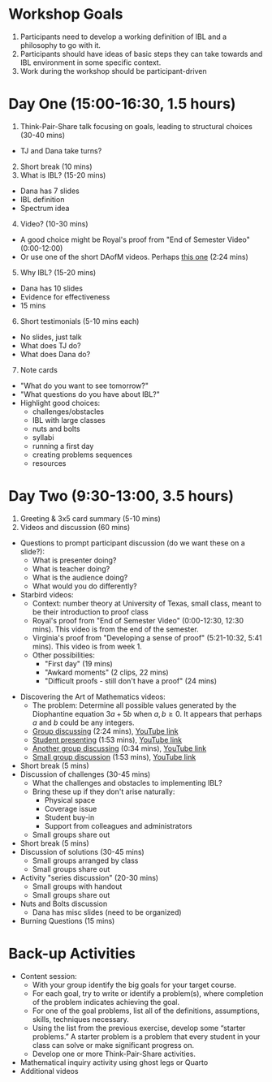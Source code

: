 # Workshop Goals #

1. Participants need to develop a working definition of IBL and a philosophy to go with it.
2. Participants should have ideas of basic steps they can take towards and IBL environment in some specific context.
3. Work during the workshop should be participant-driven

# Day One (15:00-16:30, 1.5 hours) #

1. Think-Pair-Share talk focusing on goals, leading to structural choices (30-40 mins)
  - TJ and Dana take turns?
2. Short break (10 mins)
3. What is IBL? (15-20 mins)
  - Dana has 7 slides
  - IBL definition
  - Spectrum idea
4. Video? (10-30 mins)
  - A good choice might be Royal's proof from "End of Semester Video" (0:00-12:00)
  - Or use one of the short DAofM videos.  Perhaps [this one](https://www.youtube.com/watch?v=Q3H4ADPQih4) (2:24 mins)
5. Why IBL? (15-20 mins)
  - Dana has 10 slides
  - Evidence for effectiveness
  - 15 mins
6. Short testimonials (5-10 mins each)
  - No slides, just talk
  - What does TJ do?
  - What does Dana do?
7. Note cards
  - "What do you want to see tomorrow?"
  - "What questions do you have about IBL?"
  - Highlight good choices:
    * challenges/obstacles
    * IBL with large classes
    * nuts and bolts
    * syllabi
    * running a first day
    * creating problems sequences
    * resources

# Day Two (9:30-13:00, 3.5 hours) #

1. Greeting & 3x5 card summary (5-10 mins)
2. Videos and discussion (60 mins)
  - Questions to prompt participant discussion (do we want these on a slide?):
    * What is presenter doing?
    * What is teacher doing?
    * What is the audience doing?
    * What would you do differently?
  - Starbird videos:
    * Context: number theory at University of Texas, small class, meant to be their introduction to proof class
    * Royal's proof from "End of Semester Video" (0:00-12:30, 12:30 mins). This video is from the end of the semester.
    * Virginia's proof from "Developing a sense of proof" (5:21-10:32, 5:41 mins). This video is from week 1.
    * Other possibilities:
      - "First day" (19 mins)
      - "Awkard moments" (2 clips, 22 mins)
      - "Difficult proofs - still don't have a proof" (24 mins)
  * Discovering the Art of Mathematics videos:
      - The problem: Determine all possible values generated by the Diophantine equation $3a+5b$ when $a,b\geq 0$. It appears that perhaps $a$ and $b$ could be any integers.
      - [Group discussing](http://www.artofmathematics.org/media/video-401) (2:24 mins), [YouTube link](https://www.youtube.com/watch?v=Q3H4ADPQih4)
      - [Student presenting](http://www.artofmathematics.org/media/video-400) (1:53 mins), [YouTube link](https://www.youtube.com/watch?v=ZyJIl8fv3mY)
      - [Another group discussing](http://www.artofmathematics.org/media/video-402) (0:34 mins), [YouTube link](https://www.youtube.com/watch?v=AOGKg8EXVlU)
      - [Small group discussion](http://www.artofmathematics.org/media/video-362) (1:53 mins), [YouTube link](https://www.youtube.com/watch?v=5Pto72ni3Kk)
* Short break (5 mins)
* Discussion of challenges (30-45 mins)
  - What the challenges and obstacles to implementing IBL?
  - Bring these up if they don't arise naturally:
    * Physical space
    * Coverage issue
    * Student buy-in
    * Support from colleagues and administrators
  - Small groups share out
* Short break (5 mins)
* Discussion of solutions (30-45 mins)
  - Small groups arranged by class
  - Small groups share out
* Activity "series discussion" (20-30 mins)
  - Small groups with handout
  - Small groups share out
* Nuts and Bolts discussion
  - Dana has misc slides (need to be organized)
* Burning Questions (15 mins)

# Back-up Activities #

* Content session:
  - With your group identify the big goals for your target course.
  - For each goal, try to write or identify a problem(s), where completion of the problem indicates achieving the goal.
  - For one of the goal problems, list all of the definitions, assumptions, skills, techniques necessary.
  - Using the list from the previous exercise, develop some “starter problems.”  A starter problem is a problem that every student in your class can solve or make significant progress on.
  - Develop one or more Think-Pair-Share activities.
* Mathematical inquiry activity using ghost legs or Quarto
* Additional videos
